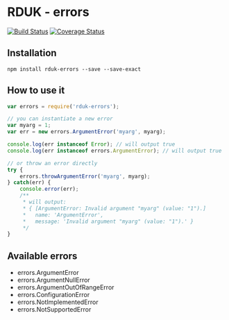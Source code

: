 # RDUK - errors

[![Build Status](https://travis-ci.org/rd-uk/rduk-errors.svg?branch=master)](https://travis-ci.org/rd-uk/rduk-errors)
[![Coverage Status](https://coveralls.io/repos/github/rd-uk/rduk-errors/badge.svg?branch=master)](https://coveralls.io/github/rd-uk/rduk-errors?branch=master)



## Installation

```
npm install rduk-errors --save --save-exact
```

## How to use it

```js
var errors = require('rduk-errors');

// you can instantiate a new error
var myarg = 1;
var err = new errors.ArgumentError('myarg', myarg);

console.log(err instanceof Error); // will output true
console.log(err instanceof errors.ArgumentError); // will output true

// or throw an error directly
try {
    errors.throwArgumentError('myarg', myarg);
} catch(err) {
    console.error(err);
    /**
     * will output:
     * { [ArgumentError: Invalid argument "myarg" (value: "1").]
     *   name: 'ArgumentError',
     *   message: 'Invalid argument "myarg" (value: "1").' }
     */
}
```

## Available errors
* errors.ArgumentError
* errors.ArgumentNullError
* errors.ArgumentOutOfRangeError
* errors.ConfigurationError
* errors.NotImplementedError
* errors.NotSupportedError
